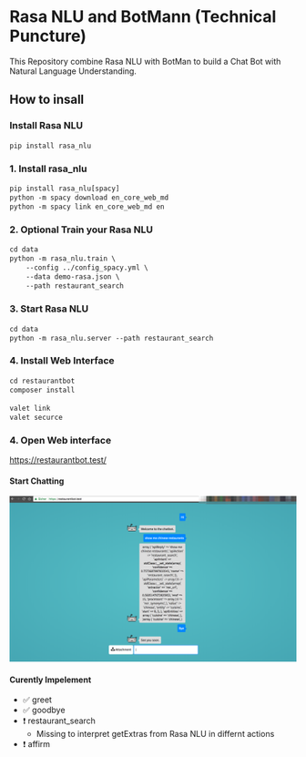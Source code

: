 # Rasa NLU and BotMann (Technical Puncture)

This Repository combine Rasa NLU with BotMan 
to build a Chat Bot with Natural Language Understanding. 


## How to insall 

###  Install Rasa NLU
```
pip install rasa_nlu
```

### 1. Install rasa_nlu
```
pip install rasa_nlu[spacy]
python -m spacy download en_core_web_md
python -m spacy link en_core_web_md en
```

### 2. Optional Train your Rasa NLU
```
cd data
python -m rasa_nlu.train \
    --config ../config_spacy.yml \
    --data demo-rasa.json \
    --path restaurant_search
```

### 3. Start  Rasa NLU
```
cd data
python -m rasa_nlu.server --path restaurant_search
```

### 4. Install Web Interface
```
cd restaurantbot
composer install

valet link
valet securce
```

### 4. Open Web interface

https://restaurantbot.test/

#### Start Chatting
![GitHub Logo](doc/screen/BotMan_Studio.png)

#### Curently Impelement
- :white_check_mark: greet
- :white_check_mark: goodbye
- :exclamation: restaurant_search
  * Missing to interpret getExtras from Rasa NLU in differnt actions
- :exclamation: affirm





